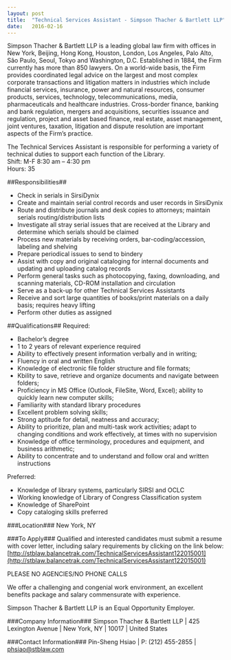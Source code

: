 ```yaml
---
layout: post
title:  "Technical Services Assistant - Simpson Thacher & Bartlett LLP"
date:   2016-02-16
---
```


Simpson Thacher & Bartlett LLP is a leading global law firm with offices in New York, Beijing, Hong Kong, Houston, London, Los Angeles, Palo Alto, São Paulo, Seoul, Tokyo and Washington, D.C. Established in 1884, the Firm currently has more than 850 lawyers. On a world-wide basis, the Firm provides coordinated legal advice on the largest and most complex corporate transactions and litigation matters in industries which include financial services, insurance, power and natural resources, consumer products, services, technology, telecommunications, media, pharmaceuticals and healthcare industries. Cross-border finance, banking and bank regulation, mergers and acquisitions, securities issuance and regulation, project and asset based finance, real estate, asset management, joint ventures, taxation, litigation and dispute resolution are important aspects of the Firm’s practice.

The Technical Services Assistant is responsible for performing a variety of technical duties to support each function of the Library.  
Shift: M-F 8:30 am – 4:30 pm  
Hours: 35

##Responsibilities##
* Check in serials in SirsiDynix
* Create and maintain serial control records and user records in SirsiDynix
* Route and distribute journals and desk copies to attorneys; maintain serials routing/distribution lists
* Investigate all stray serial issues that are received at the Library and determine which serials should be claimed
* Process new materials by receiving orders, bar-coding/accession, labeling and shelving
* Prepare periodical issues to send to bindery
* Assist with copy and original cataloging for internal documents and updating and uploading catalog records
* Perform general tasks such as photocopying, faxing, downloading, and scanning materials, CD-ROM
installation and circulation
* Serve as a back-up for other Technical Services Assistants
* Receive and sort large quantities of books/print materials on a daily basis; requires heavy lifting
* Perform other duties as assigned

##Qualifications##
Required:
* Bachelor’s degree
* 1 to 2 years of relevant experience required
* Ability to effectively present information verbally and in writing;
* Fluency in oral and written English
* Knowledge of electronic file folder structure and file formats;
* Kbility to save, retrieve and organize documents and navigate between folders;
* Proficiency in MS Office (Outlook, FileSite, Word, Excel); ability to quickly learn new computer skills;
* Familiarity with standard library procedures
* Excellent problem solving skills;
* Strong aptitude for detail, neatness and accuracy;
* Ability to prioritize, plan and multi-task work activities; adapt to changing conditions and work effectively, at times with no supervision
* Knowledge of office terminology, procedures and equipment, and business arithmetic;
* Ability to concentrate and to understand and follow oral and written instructions

Preferred:
* Knowledge of library systems, particularly SIRSI and OCLC 
* Working knowledge of Library of Congress Classification system 
* Knowledge of SharePoint 
* Copy cataloging skills preferred

###Location###
New York, NY

###To Apply###
Qualified and interested candidates must submit a resume with cover letter, including salary requirements by clicking on the link below:
[http://stblaw.balancetrak.com/TechnicalServicesAssistant122015001](http://stblaw.balancetrak.com/TechnicalServicesAssistant122015001)

PLEASE NO AGENCIES/NO PHONE CALLS

We offer a challenging and congenial work environment, an excellent benefits package and salary commensurate with experience.

Simpson Thacher & Bartlett LLP is an Equal Opportunity Employer.

###Company Information###
Simpson Thacher & Bartlett LLP | 425 Lexington Avenue | New York, NY | 10017 | United States

###Contact Information###
Pin-Sheng Hsiao | P: (212) 455-2855 | [phsiao@stblaw.com](mailto:phsiao@stblaw.com)
